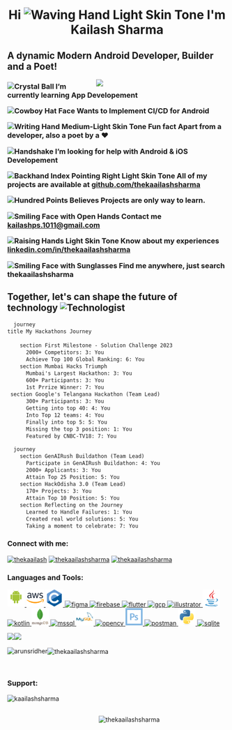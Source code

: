 <h1 align="center">Hi <img src="https://raw.githubusercontent.com/Tarikul-Islam-Anik/Animated-Fluent-Emojis/master/Emojis/Hand%20gestures/Waving%20Hand%20Light%20Skin%20Tone.png" alt="Waving Hand Light Skin Tone" width="35" height="35" /> I'm Kailash Sharma</h1>
<h2> A dynamic Modern Android Developer, Builder and a Poet! </h2> <img align="right" src="https://github.com/thekaailashsharma/thekaailashsharma/assets/61358755/bf4839b7-3bee-43d3-b129-ffd750d8caf9" width="300" />
<h3 align="left">

<img src="https://raw.githubusercontent.com/Tarikul-Islam-Anik/Animated-Fluent-Emojis/master/Emojis/Activities/Crystal%20Ball.png" alt="Crystal Ball" width="25" height="25" /> I’m currently learning **App Developement**

<img src="https://raw.githubusercontent.com/Tarikul-Islam-Anik/Animated-Fluent-Emojis/master/Emojis/Smilies/Cowboy%20Hat%20Face.png" alt="Cowboy Hat Face" width="25" height="25" />  Wants to Implement **CI/CD for Android**

<img src="https://raw.githubusercontent.com/Tarikul-Islam-Anik/Animated-Fluent-Emojis/master/Emojis/Hand%20gestures/Writing%20Hand%20Medium-Light%20Skin%20Tone.png" alt="Writing Hand Medium-Light Skin Tone" width="25" height="25" /> Fun fact **Apart from a developer, also a poet by a ❤️**

<img src="https://raw.githubusercontent.com/Tarikul-Islam-Anik/Animated-Fluent-Emojis/master/Emojis/Hand%20gestures/Handshake.png" alt="Handshake" width="25" height="25" /> I’m looking for help with **Android & iOS Developement**

<img src="https://raw.githubusercontent.com/Tarikul-Islam-Anik/Animated-Fluent-Emojis/master/Emojis/Hand%20gestures/Backhand%20Index%20Pointing%20Right%20Light%20Skin%20Tone.png" alt="Backhand Index Pointing Right Light Skin Tone" width="25" height="25" /> All of my projects are available at [github.com/thekaailashsharma](github.com/thekaailashsharma)

<img src="https://raw.githubusercontent.com/Tarikul-Islam-Anik/Animated-Fluent-Emojis/master/Emojis/Smilies/Hundred%20Points.png" alt="Hundred Points" width="25" height="25" />  Believes **Projects are only way to learn.**

<img src="https://raw.githubusercontent.com/Tarikul-Islam-Anik/Animated-Fluent-Emojis/master/Emojis/Smilies/Smiling%20Face%20with%20Open%20Hands.png" alt="Smiling Face with Open Hands" width="25" height="25" /> Contact me **kailashps.1011@gmail.com**

<img src="https://raw.githubusercontent.com/Tarikul-Islam-Anik/Animated-Fluent-Emojis/master/Emojis/Hand%20gestures/Raising%20Hands%20Light%20Skin%20Tone.png" alt="Raising Hands Light Skin Tone" width="25" height="25" /> Know about my experiences [linkedin.com/in/thekaailashsharma](linkedin.com/in/thekaailashsharma)

<img src="https://raw.githubusercontent.com/Tarikul-Islam-Anik/Animated-Fluent-Emojis/master/Emojis/Smilies/Smiling%20Face%20with%20Sunglasses.png" alt="Smiling Face with Sunglasses" width="25" height="25" /> Find me anywhere, just search **thekaailashsharma**
</h3>
<h2> Together, let's can shape the future of technology <img src="https://raw.githubusercontent.com/Tarikul-Islam-Anik/Animated-Fluent-Emojis/master/Emojis/People/Technologist.png" alt="Technologist" width="45" height="45" /> </h2> 

```mermaid
  journey
title My Hackathons Journey

    section First Milestone - Solution Challenge 2023
      2000+ Competitors: 3: You
      Achieve Top 100 Global Ranking: 6: You
    section Mumbai Hacks Triumph
      Mumbai's Largest Hackathon: 3: You
      600+ Participants: 3: You
      1st Prrize Winner: 7: You
 section Google's Telangana Hackathon (Team Lead)
      300+ Participants: 3: You
      Getting into top 40: 4: You
      Into Top 12 teams: 4: You
      Finally into top 5: 5: You
      Missing the top 3 position: 1: You
      Featured by CNBC-TV18: 7: You
```
```mermaid
  journey
    section GenAIRush Buildathon (Team Lead)
      Participate in GenAIRush Buildathon: 4: You
      2000+ Applicants: 3: You
      Attain Top 25 Position: 5: You
    section HackOdisha 3.0 (Team Lead)
      170+ Projects: 3: You
      Attain Top 10 Position: 5: You
    section Reflecting on the Journey
      Learned to Handle Failures: 1: You
      Created real world solutions: 5: You
      Taking a moment to celebrate: 7: You
```


<h3 align="left">Connect with me:</h3>
<p align="left">
<a href="https://twitter.com/thekaailash" target="blank"><img align="center" src="https://raw.githubusercontent.com/rahuldkjain/github-profile-readme-generator/master/src/images/icons/Social/twitter.svg" alt="thekaailash" height="30" width="40" /></a>
<a href="https://linkedin.com/in/thekaailashsharma" target="blank"><img align="center" src="https://raw.githubusercontent.com/rahuldkjain/github-profile-readme-generator/master/src/images/icons/Social/linked-in-alt.svg" alt="thekaailashsharma" height="30" width="40" /></a>
<a href="https://instagram.com/thekaailashsharma" target="blank"><img align="center" src="https://raw.githubusercontent.com/rahuldkjain/github-profile-readme-generator/master/src/images/icons/Social/instagram.svg" alt="thekaailashsharma" height="30" width="40" /></a>
</p>

<h3 align="left">Languages and Tools:</h3>
<p align="left"> <a href="https://developer.android.com" target="_blank" rel="noreferrer"> <img src="https://raw.githubusercontent.com/devicons/devicon/master/icons/android/android-original-wordmark.svg" alt="android" width="40" height="40"/> </a> <a href="https://aws.amazon.com" target="_blank" rel="noreferrer"> <img src="https://raw.githubusercontent.com/devicons/devicon/master/icons/amazonwebservices/amazonwebservices-original-wordmark.svg" alt="aws" width="40" height="40"/> </a> <a href="https://www.cprogramming.com/" target="_blank" rel="noreferrer"> <img src="https://raw.githubusercontent.com/devicons/devicon/master/icons/c/c-original.svg" alt="c" width="40" height="40"/> </a> <a href="https://www.figma.com/" target="_blank" rel="noreferrer"> <img src="https://www.vectorlogo.zone/logos/figma/figma-icon.svg" alt="figma" width="40" height="40"/> </a> <a href="https://firebase.google.com/" target="_blank" rel="noreferrer"> <img src="https://www.vectorlogo.zone/logos/firebase/firebase-icon.svg" alt="firebase" width="40" height="40"/> </a> <a href="https://flutter.dev" target="_blank" rel="noreferrer"> <img src="https://www.vectorlogo.zone/logos/flutterio/flutterio-icon.svg" alt="flutter" width="40" height="40"/> </a> <a href="https://cloud.google.com" target="_blank" rel="noreferrer"> <img src="https://www.vectorlogo.zone/logos/google_cloud/google_cloud-icon.svg" alt="gcp" width="40" height="40"/> </a> <a href="https://www.adobe.com/in/products/illustrator.html" target="_blank" rel="noreferrer"> <img src="https://www.vectorlogo.zone/logos/adobe_illustrator/adobe_illustrator-icon.svg" alt="illustrator" width="40" height="40"/> </a> <a href="https://www.java.com" target="_blank" rel="noreferrer"> <img src="https://raw.githubusercontent.com/devicons/devicon/master/icons/java/java-original.svg" alt="java" width="40" height="40"/> </a> <a href="https://kotlinlang.org" target="_blank" rel="noreferrer"> <img src="https://www.vectorlogo.zone/logos/kotlinlang/kotlinlang-icon.svg" alt="kotlin" width="40" height="40"/> </a> <a href="https://www.mongodb.com/" target="_blank" rel="noreferrer"> <img src="https://raw.githubusercontent.com/devicons/devicon/master/icons/mongodb/mongodb-original-wordmark.svg" alt="mongodb" width="40" height="40"/> </a> <a href="https://www.microsoft.com/en-us/sql-server" target="_blank" rel="noreferrer"> <img src="https://www.svgrepo.com/show/303229/microsoft-sql-server-logo.svg" alt="mssql" width="40" height="40"/> </a> <a href="https://www.mysql.com/" target="_blank" rel="noreferrer"> <img src="https://raw.githubusercontent.com/devicons/devicon/master/icons/mysql/mysql-original-wordmark.svg" alt="mysql" width="40" height="40"/> </a> <a href="https://opencv.org/" target="_blank" rel="noreferrer"> <img src="https://www.vectorlogo.zone/logos/opencv/opencv-icon.svg" alt="opencv" width="40" height="40"/> </a> <a href="https://www.photoshop.com/en" target="_blank" rel="noreferrer"> <img src="https://raw.githubusercontent.com/devicons/devicon/master/icons/photoshop/photoshop-line.svg" alt="photoshop" width="40" height="40"/> </a> <a href="https://postman.com" target="_blank" rel="noreferrer"> <img src="https://www.vectorlogo.zone/logos/getpostman/getpostman-icon.svg" alt="postman" width="40" height="40"/> </a> <a href="https://www.python.org" target="_blank" rel="noreferrer"> <img src="https://raw.githubusercontent.com/devicons/devicon/master/icons/python/python-original.svg" alt="python" width="40" height="40"/> </a> <a href="https://www.sqlite.org/" target="_blank" rel="noreferrer"> <img src="https://www.vectorlogo.zone/logos/sqlite/sqlite-icon.svg" alt="sqlite" width="40" height="40"/> </a> </p>

<a href="https://g.dev/thekaailashsharma/"><img height="137px" src="https://github-readme-stats.vercel.app/api?username=thekaailashsharma&hide_title=true&hide_border=true&show_icons=true&include_all_commits=true&count_private=true&line_height=21&text_color=000&icon_color=000&bg_color=0,ea6161,ffc64d,fffc4d,52fa5a&theme=graywhite" /><!-- wi*quL3fcV --><img height="137px" src="https://github-readme-stats.vercel.app/api/top-langs/?username=thekaailashsharma&hide=html&hide_title=true&hide_border=true&layout=compact&langs_count=6&exclude_repo=comp426,Redventures-Movie-Quotes&text_color=000&icon_color=fff&bg_color=0,52fa5a,4dfcff,c64dff&theme=graywhite" /></a>

<p align="left"><img align="left" src="https://github-readme-stats.vercel.app/api/top-langs?username=thekaailashsharma&show_icons=true&locale=en&layout=compact&theme=codeSTACKr" alt="arunsridher" /></p>

 
 <p><img align="center" src="https://github-readme-streak-stats.herokuapp.com/?user=thekaailashsharma&theme=codeSTACKr" alt="thekaailashsharma" /></p>

 
 <br />

<h3 align="left">Support:</h3>
<p><a href="https://www.buymeacoffee.com/kaailashsharma"> <img align="left" src="https://cdn.buymeacoffee.com/buttons/v2/default-yellow.png" height="50" width="210" alt="kaailashsharma" /></a></p><br><br>

<p><img align="left" src="https://github-readme-stats.vercel.app/api/top-langs?username=thekaailashsharma&show_icons=true&locale=en&layout=compact" alt="thekaailashsharma" /></p>
